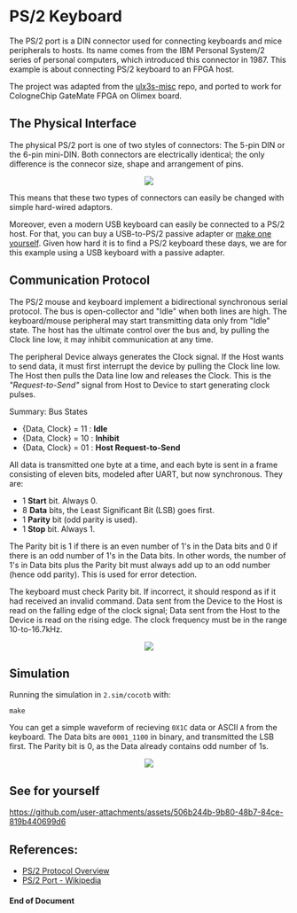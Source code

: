# PS/2 Keyboard

The PS/2 port is a DIN connector used for connecting keyboards and mice peripherals to hosts. Its name comes from the IBM Personal System/2 series of personal computers, which introduced this connector in 1987. This example is about connecting PS/2 keyboard to an FPGA host. 

The project was adapted from the [ulx3s-misc](https://github.com/emard/ulx3s-misc/tree/master/examples/ps2/kbd) repo, and ported to work for CologneChip GateMate FPGA on Olimex board.

## The Physical Interface

The physical PS/2 port is one of two styles of connectors:  The 5-pin DIN or the 6-pin mini-DIN. Both connectors are electrically identical; the only difference is the connecor size, shape and arrangement of pins. 

<p align="center">
  <img src="https://github.com/user-attachments/assets/54bec155-1d92-43a3-8a58-050d2185002c">
</p>

This means that these two types of connectors can easily be changed with simple hard-wired adaptors. 

Moreover, even a modern USB keyboard can easily be connected to a PS/2 host. For that, you can buy a USB-to-PS/2 passive adapter or [make one yourself](https://www.instructables.com/USB-to-PS2-convertor). Given how hard it is to find a PS/2 keyboard these days, we are for this example using a USB keyboard with a passive adapter.

## Communication Protocol

The PS/2 mouse and keyboard implement a bidirectional synchronous serial protocol. The bus is open-collector and "Idle" when both lines are high. The keyboard/mouse peripheral may start transmitting data only from "Idle" state. The host has the ultimate control over the bus and, by pulling the Clock line low, it may inhibit communication at any time.

The peripheral Device always generates the Clock signal. If the Host wants to send data, it must first interrupt the device by pulling the Clock line low. The Host then pulls the Data line low and releases the Clock. This is the _"Request-to-Send"_ signal from Host to Device to start generating clock pulses.

Summary: Bus States
* {Data, Clock} = 11 : **Idle**
* {Data, Clock} = 10 : **Inhibit**
* {Data, Clock} = 01 : **Host Request-to-Send**

All data is transmitted one byte at a time, and each byte is sent in a frame consisting of eleven bits, modeled after UART, but now synchronous. They are:
* 1 **Start** bit. Always 0.
* 8 **Data** bits, the Least Significant Bit (LSB) goes first.
* 1 **Parity** bit (odd parity is used).
* 1 **Stop** bit. Always 1.

The Parity bit is 1 if there is an even number of 1's in the Data bits and 0 if there is an odd number of 1's in the Data bits. In other words, the number of 1's in Data bits plus the Parity bit must always add up to an odd number (hence odd parity). This is used for error detection. 

The keyboard must check Parity bit. If incorrect, it should respond as if it had received an
invalid command. Data sent from the Device to the Host is read on the falling edge of the clock signal; Data sent from the Host to the Device is read on the rising edge. The clock frequency must be in the range 10-to-16.7kHz.

<p align="center">
   <img src="https://github.com/user-attachments/assets/4808ad5c-2116-4ad3-b57b-0d3a6bcd649b">
</p>

## Simulation
Running the simulation in `2.sim/cocotb` with:
```
make
```
You can get a simple waveform of recieving `0X1C` data or ASCII `A` from the keyboard. The Data bits are `0001_1100` in binary, and transmitted the LSB first. The Parity bit is 0, as the Data already contains odd number of 1s.

<p align="center">
  <img src="https://github.com/user-attachments/assets/819dba78-73c2-4501-bfc8-fd9616a7b24f">
</p>

## See for yourself

https://github.com/user-attachments/assets/506b244b-9b80-48b7-84ce-819b440699d6

## References: 
- [PS/2 Protocol Overview](https://www.burtonsys.com/ps2_chapweske.htm)
- [PS/2 Port - Wikipedia](https://en.wikipedia.org/wiki/PS/2_port)      

#### End of Document
